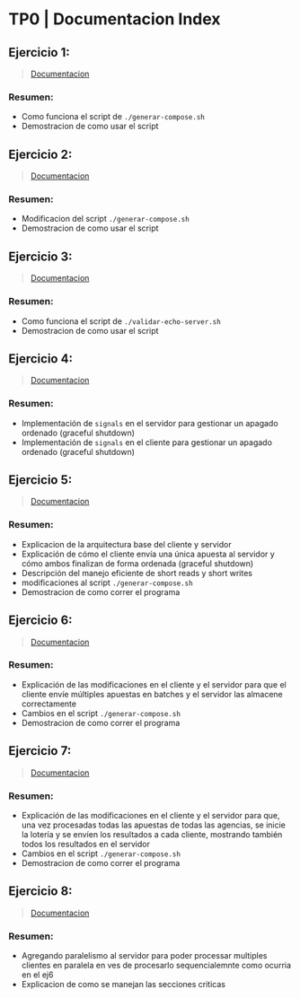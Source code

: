 # TP0 | Documentacion Index

## Ejercicio 1:
> [Documentacion](https://github.com/SantiSev/tp0-santisev/blob/ej1/README.md)

### Resumen:
- Como funciona el script de `./generar-compose.sh`
- Demostracion de como usar el script

## Ejercicio 2:
> [Documentacion](https://github.com/SantiSev/tp0-santisev/blob/ej2/README.md)

### Resumen:
- Modificacion del script `./generar-compose.sh`
- Demostracion de como usar el script

## Ejercicio 3:
> [Documentacion](https://github.com/SantiSev/tp0-santisev/blob/ej3/README.md)

### Resumen:
- Como funciona el script de `./validar-echo-server.sh`
- Demostracion de como usar el script

## Ejercicio 4:
> [Documentacion](https://github.com/SantiSev/tp0-santisev/blob/ej4/README.md)

### Resumen:
- Implementación de `signals` en el servidor para gestionar un apagado ordenado (graceful shutdown)
- Implementación de `signals` en el cliente para gestionar un apagado ordenado (graceful shutdown)

## Ejercicio 5:
> [Documentacion](https://github.com/SantiSev/tp0-santisev/blob/ej5/README.md)

### Resumen:
- Explicacion de la arquitectura base del cliente y servidor
- Explicación de cómo el cliente envía una única apuesta al servidor y cómo ambos finalizan de forma ordenada (graceful shutdown)
- Descripción del manejo eficiente de short reads y short writes
- modificaciones al script `./generar-compose.sh`
- Demostracion de como correr el programa

## Ejercicio 6:
> [Documentacion](https://github.com/SantiSev/tp0-santisev/blob/ej6/README.md)

### Resumen:
- Explicación de las modificaciones en el cliente y el servidor para que el cliente envíe múltiples apuestas en batches y el servidor las almacene correctamente
- Cambios en el script `./generar-compose.sh`
- Demostracion de como correr el programa

## Ejercicio 7:
> [Documentacion](https://github.com/SantiSev/tp0-santisev/blob/ej7/README.md)

### Resumen:
- Explicación de las modificaciones en el cliente y el servidor para que, una vez procesadas todas las apuestas de todas las agencias, se inicie la lotería y se envíen los resultados a cada cliente, mostrando también todos los resultados en el servidor
- Cambios en el script `./generar-compose.sh`
- Demostracion de como correr el programa

## Ejercicio 8:
> [Documentacion](https://github.com/SantiSev/tp0-santisev/blob/ej8/README.md)

### Resumen:
- Agregando paralelismo al servidor para poder processar multiples clientes en paralela en ves de procesarlo sequencialemnte como ocurria en el ej6
- Explicacion de como se manejan las secciones criticas
